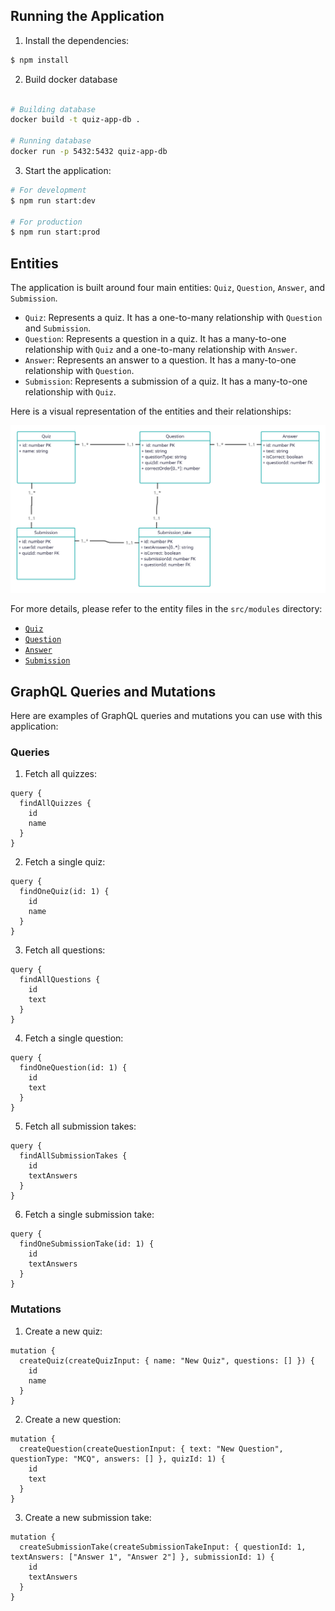 ## Running the Application

1. Install the dependencies:

```bash
$ npm install
```

2. Build docker database
```bash

# Building database
docker build -t quiz-app-db .

# Running database
docker run -p 5432:5432 quiz-app-db
```

3. Start the application:
```bash
# For development
$ npm run start:dev

# For production
$ npm run start:prod
```
## Entities

The application is built around four main entities: `Quiz`, `Question`, `Answer`, and `Submission`. 

- `Quiz`: Represents a quiz. It has a one-to-many relationship with `Question` and `Submission`.
- `Question`: Represents a question in a quiz. It has a many-to-one relationship with `Quiz` and a one-to-many relationship with `Answer`.
- `Answer`: Represents an answer to a question. It has a many-to-one relationship with `Question`.
- `Submission`: Represents a submission of a quiz. It has a many-to-one relationship with `Quiz`.

Here is a visual representation of the entities and their relationships:

![Quiz App Classes](quiz-app-classes.png)

For more details, please refer to the entity files in the `src/modules` directory:

- [`Quiz`](src/modules/quiz/quiz.entity.ts)
- [`Question`](src/modules/question/question.entity.ts)
- [`Answer`](src/modules/answer/answer.entity.ts)
- [`Submission`](src/modules/submission/submission.entity.ts)


## GraphQL Queries and Mutations

Here are examples of GraphQL queries and mutations you can use with this application:

### Queries

1. Fetch all quizzes:

```gql
query {
  findAllQuizzes {
    id
    name
  }
}
```

2. Fetch a single quiz:

```gql
query {
  findOneQuiz(id: 1) {
    id
    name
  }
}
```

3. Fetch all questions:

```gql
query {
  findAllQuestions {
    id
    text
  }
}
```

4. Fetch a single question:

```gql
query {
  findOneQuestion(id: 1) {
    id
    text
  }
}
```

5. Fetch all submission takes:

```gql
query {
  findAllSubmissionTakes {
    id
    textAnswers
  }
}
```

6. Fetch a single submission take:

```gql
query {
  findOneSubmissionTake(id: 1) {
    id
    textAnswers
  }
}
```

### Mutations

1. Create a new quiz:

```gql
mutation {
  createQuiz(createQuizInput: { name: "New Quiz", questions: [] }) {
    id
    name
  }
}
```

2. Create a new question:

```gql
mutation {
  createQuestion(createQuestionInput: { text: "New Question", questionType: "MCQ", answers: [] }, quizId: 1) {
    id
    text
  }
}
```

3. Create a new submission take:

```gql
mutation {
  createSubmissionTake(createSubmissionTakeInput: { questionId: 1, textAnswers: ["Answer 1", "Answer 2"] }, submissionId: 1) {
    id
    textAnswers
  }
}
```

